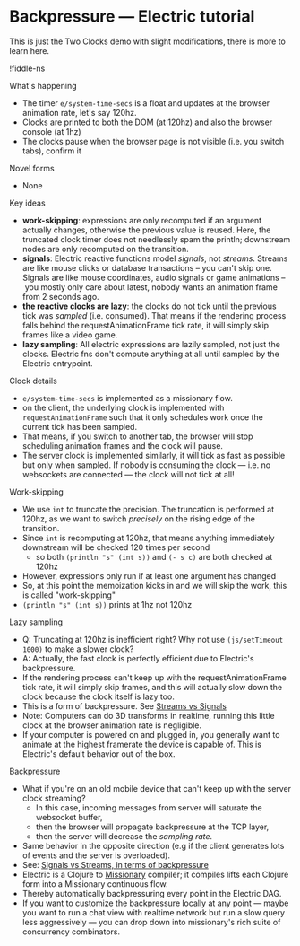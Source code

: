 # Backpressure — Electric tutorial

This is just the Two Clocks demo with slight modifications, there is more to learn here.

!fiddle-ns[](electric-tutorial.tutorial-backpressure/Backpressure)

What's happening
* The timer `e/system-time-secs` is a float and updates at the browser animation rate, let's say 120hz.
* Clocks are printed to both the DOM (at 120hz) and also the browser console (at 1hz)
* The clocks pause when the browser page is not visible (i.e. you switch tabs), confirm it

Novel forms
* None

Key ideas
* **work-skipping**: expressions are only recomputed if an argument actually changes, otherwise the previous value is reused. Here, the truncated clock timer does not needlessly spam the println; downstream nodes are only recomputed on the transition.
* **signals**: Electric reactive functions model *signals*, not *streams*. Streams are like mouse clicks or database transactions – you can't skip one. Signals are like mouse coordinates, audio signals or game animations – you mostly only care about latest, nobody wants an animation frame from 2 seconds ago.
* **the reactive clocks are lazy**: the clocks do not tick until the previous tick was *sampled* (i.e. consumed). That means if the rendering process falls behind the requestAnimationFrame tick rate, it will simply skip frames like a video game.
* **lazy sampling**: All electric expressions are lazily sampled, not just the clocks. Electric fns don't compute anything at all until sampled by the Electric entrypoint.

Clock details
* `e/system-time-secs` is implemented as a missionary flow.
* on the client, the underlying clock is implemented with `requestAnimationFrame` such that it only schedules work once the current tick has been sampled.
* That means, if you switch to another tab, the browser will stop scheduling animation frames and the clock will pause.
* The server clock is implemented similarly, it will tick as fast as possible but only when sampled. If nobody is consuming the clock — i.e. no websockets are connected — the clock will not tick at all!

Work-skipping
* We use `int` to truncate the precision. The truncation is performed at 120hz, as we want to switch *precisely* on the rising edge of the transition.
* Since `int` is recomputing at 120hz, that means anything immediately downstream will be checked 120 times per second
  * so both `(println "s" (int s))` and `(- s c)` are both checked at 120hz
* However, expressions only run if at least one argument has changed
* So, at this point the memoization kicks in and we will skip the work, this is called "work-skipping"
* `(println "s" (int s))` prints at 1hz not 120hz

Lazy sampling
* Q: Truncating at 120hz is inefficient right? Why not use `(js/setTimeout 1000)` to make a slower clock? 
* A: Actually, the fast clock is perfectly efficient due to Electric's backpressure.
* If the rendering process can't keep up with the requestAnimationFrame tick rate, it will simply skip frames, and this will actually slow down the clock because the clock itself is lazy too.
* This is a form of backpressure. See [Streams vs Signals](https://www.dustingetz.com/#/page/signals%20vs%20streams%2C%20in%20terms%20of%20backpressure%20%282023%29)
* Note: Computers can do 3D transforms in realtime, running this little clock at the browser animation rate is negligible.
* If your computer is powered on and plugged in, you generally want to animate at the highest framerate the device is capable of. This is Electric's default behavior out of the box.

Backpressure
* What if you're on an old mobile device that can't keep up with the server clock streaming?
  * In this case, incoming messages from server will saturate the websocket buffer, 
  * then the browser will propagate backpressure at the TCP layer, 
  * then the server will decrease the *sampling rate*.
* Same behavior in the opposite direction (e.g if the client generates lots of events and the server is overloaded).
* See: [Signals vs Streams, in terms of backpressure](https://www.dustingetz.com/#/page/signals%20vs%20streams%2C%20in%20terms%20of%20backpressure%20%282023%29)
* Electric is a Clojure to [Missionary](https://github.com/leonoel/missionary) compiler; it compiles lifts each Clojure form into a Missionary continuous flow.
* Thereby automatically backpressuring every point in the Electric DAG.
* If you want to customize the backpressure locally at any point — maybe you want to run a chat view with realtime network but run a slow query less aggressively — you can drop down into missionary's rich suite of concurrency combinators.
